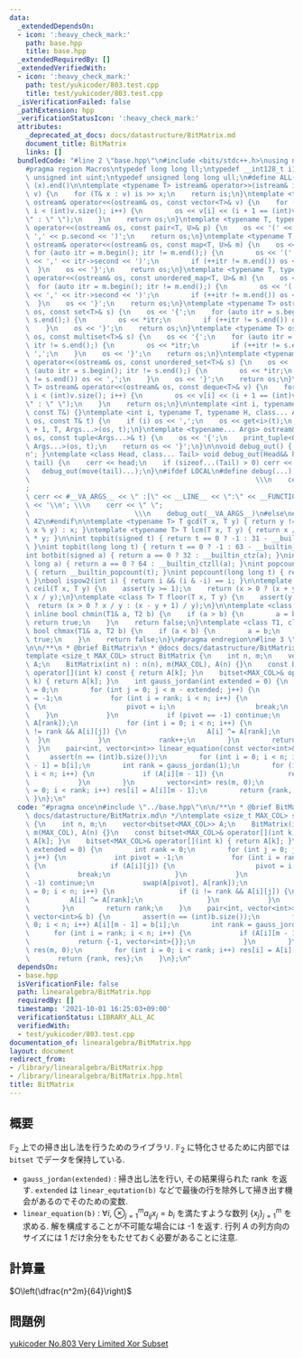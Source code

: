 ```yaml
---
data:
  _extendedDependsOn:
  - icon: ':heavy_check_mark:'
    path: base.hpp
    title: base.hpp
  _extendedRequiredBy: []
  _extendedVerifiedWith:
  - icon: ':heavy_check_mark:'
    path: test/yukicoder/803.test.cpp
    title: test/yukicoder/803.test.cpp
  _isVerificationFailed: false
  _pathExtension: hpp
  _verificationStatusIcon: ':heavy_check_mark:'
  attributes:
    _deprecated_at_docs: docs/datastructure/BitMatrix.md
    document_title: BitMatrix
    links: []
  bundledCode: "#line 2 \"base.hpp\"\n#include <bits/stdc++.h>\nusing namespace std;\n\
    #pragma region Macros\ntypedef long long ll;\ntypedef __int128_t i128;\ntypedef\
    \ unsigned int uint;\ntypedef unsigned long long ull;\n#define ALL(x) (x).begin(),\
    \ (x).end()\n\ntemplate <typename T> istream& operator>>(istream& is, vector<T>&\
    \ v) {\n    for (T& x : v) is >> x;\n    return is;\n}\ntemplate <typename T>\
    \ ostream& operator<<(ostream& os, const vector<T>& v) {\n    for (int i = 0;\
    \ i < (int)v.size(); i++) {\n        os << v[i] << (i + 1 == (int)v.size() ? \"\
    \" : \" \");\n    }\n    return os;\n}\ntemplate <typename T, typename U> ostream&\
    \ operator<<(ostream& os, const pair<T, U>& p) {\n    os << '(' << p.first <<\
    \ ',' << p.second << ')';\n    return os;\n}\ntemplate <typename T, typename U>\
    \ ostream& operator<<(ostream& os, const map<T, U>& m) {\n    os << '{';\n   \
    \ for (auto itr = m.begin(); itr != m.end();) {\n        os << '(' << itr->first\
    \ << ',' << itr->second << ')';\n        if (++itr != m.end()) os << ',';\n  \
    \  }\n    os << '}';\n    return os;\n}\ntemplate <typename T, typename U> ostream&\
    \ operator<<(ostream& os, const unordered_map<T, U>& m) {\n    os << '{';\n  \
    \  for (auto itr = m.begin(); itr != m.end();) {\n        os << '(' << itr->first\
    \ << ',' << itr->second << ')';\n        if (++itr != m.end()) os << ',';\n  \
    \  }\n    os << '}';\n    return os;\n}\ntemplate <typename T> ostream& operator<<(ostream&\
    \ os, const set<T>& s) {\n    os << '{';\n    for (auto itr = s.begin(); itr !=\
    \ s.end();) {\n        os << *itr;\n        if (++itr != s.end()) os << ',';\n\
    \    }\n    os << '}';\n    return os;\n}\ntemplate <typename T> ostream& operator<<(ostream&\
    \ os, const multiset<T>& s) {\n    os << '{';\n    for (auto itr = s.begin();\
    \ itr != s.end();) {\n        os << *itr;\n        if (++itr != s.end()) os <<\
    \ ',';\n    }\n    os << '}';\n    return os;\n}\ntemplate <typename T> ostream&\
    \ operator<<(ostream& os, const unordered_set<T>& s) {\n    os << '{';\n    for\
    \ (auto itr = s.begin(); itr != s.end();) {\n        os << *itr;\n        if (++itr\
    \ != s.end()) os << ',';\n    }\n    os << '}';\n    return os;\n}\ntemplate <typename\
    \ T> ostream& operator<<(ostream& os, const deque<T>& v) {\n    for (int i = 0;\
    \ i < (int)v.size(); i++) {\n        os << v[i] << (i + 1 == (int)v.size() ? \"\
    \" : \" \");\n    }\n    return os;\n}\n\ntemplate <int i, typename T> void print_tuple(ostream&,\
    \ const T&) {}\ntemplate <int i, typename T, typename H, class... Args> void print_tuple(ostream&\
    \ os, const T& t) {\n    if (i) os << ',';\n    os << get<i>(t);\n    print_tuple<i\
    \ + 1, T, Args...>(os, t);\n}\ntemplate <typename... Args> ostream& operator<<(ostream&\
    \ os, const tuple<Args...>& t) {\n    os << '{';\n    print_tuple<0, tuple<Args...>,\
    \ Args...>(os, t);\n    return os << '}';\n}\n\nvoid debug_out() { cerr << '\\\
    n'; }\ntemplate <class Head, class... Tail> void debug_out(Head&& head, Tail&&...\
    \ tail) {\n    cerr << head;\n    if (sizeof...(Tail) > 0) cerr << \", \";\n \
    \   debug_out(move(tail)...);\n}\n#ifdef LOCAL\n#define debug(...)           \
    \                                                        \\\n    cerr << \" \"\
    ;                                                                     \\\n   \
    \ cerr << #__VA_ARGS__ << \" :[\" << __LINE__ << \":\" << __FUNCTION__ << \"]\"\
    \ << '\\n'; \\\n    cerr << \" \";                                           \
    \                          \\\n    debug_out(__VA_ARGS__)\n#else\n#define debug(...)\
    \ 42\n#endif\n\ntemplate <typename T> T gcd(T x, T y) { return y != 0 ? gcd(y,\
    \ x % y) : x; }\ntemplate <typename T> T lcm(T x, T y) { return x / gcd(x, y)\
    \ * y; }\n\nint topbit(signed t) { return t == 0 ? -1 : 31 - __builtin_clz(t);\
    \ }\nint topbit(long long t) { return t == 0 ? -1 : 63 - __builtin_clzll(t); }\n\
    int botbit(signed a) { return a == 0 ? 32 : __builtin_ctz(a); }\nint botbit(long\
    \ long a) { return a == 0 ? 64 : __builtin_ctzll(a); }\nint popcount(signed t)\
    \ { return __builtin_popcount(t); }\nint popcount(long long t) { return __builtin_popcountll(t);\
    \ }\nbool ispow2(int i) { return i && (i & -i) == i; }\n\ntemplate <class T> T\
    \ ceil(T x, T y) {\n    assert(y >= 1);\n    return (x > 0 ? (x + y - 1) / y :\
    \ x / y);\n}\ntemplate <class T> T floor(T x, T y) {\n    assert(y >= 1);\n  \
    \  return (x > 0 ? x / y : (x - y + 1) / y);\n}\n\ntemplate <class T1, class T2>\
    \ inline bool chmin(T1& a, T2 b) {\n    if (a > b) {\n        a = b;\n       \
    \ return true;\n    }\n    return false;\n}\ntemplate <class T1, class T2> inline\
    \ bool chmax(T1& a, T2 b) {\n    if (a < b) {\n        a = b;\n        return\
    \ true;\n    }\n    return false;\n}\n#pragma endregion\n#line 3 \"linearalgebra/BitMatrix.hpp\"\
    \n\n/**\n * @brief BitMatrix\n * @docs docs/datastructure/BitMatrix.md\n */\n\
    template <size_t MAX_COL> struct BitMatrix {\n    int n, m;\n    vector<bitset<MAX_COL>>\
    \ A;\n    BitMatrix(int n) : n(n), m(MAX_COL), A(n) {}\n    const bitset<MAX_COL>&\
    \ operator[](int k) const { return A[k]; }\n    bitset<MAX_COL>& operator[](int\
    \ k) { return A[k]; }\n    int gauss_jordan(int extended = 0) {\n        int rank\
    \ = 0;\n        for (int j = 0; j < m - extended; j++) {\n            int pivot\
    \ = -1;\n            for (int i = rank; i < n; i++) {\n                if (A[i][j])\
    \ {\n                    pivot = i;\n                    break;\n            \
    \    }\n            }\n            if (pivot == -1) continue;\n            swap(A[pivot],\
    \ A[rank]);\n            for (int i = 0; i < n; i++) {\n                if (i\
    \ != rank && A[i][j]) {\n                    A[i] ^= A[rank];\n              \
    \  }\n            }\n            rank++;\n        }\n        return rank;\n  \
    \  }\n    pair<int, vector<int>> linear_equation(const vector<int>& b) {\n   \
    \     assert(n == (int)b.size());\n        for (int i = 0; i < n; i++) A[i][m\
    \ - 1] = b[i];\n        int rank = gauss_jordan(1);\n        for (int i = rank;\
    \ i < n; i++) {\n            if (A[i][m - 1]) {\n                return {-1, vector<int>{}};\n\
    \            }\n        }\n        vector<int> res(m, 0);\n        for (int i\
    \ = 0; i < rank; i++) res[i] = A[i][m - 1];\n        return {rank, res};\n   \
    \ }\n};\n"
  code: "#pragma once\n#include \"../base.hpp\"\n\n/**\n * @brief BitMatrix\n * @docs\
    \ docs/datastructure/BitMatrix.md\n */\ntemplate <size_t MAX_COL> struct BitMatrix\
    \ {\n    int n, m;\n    vector<bitset<MAX_COL>> A;\n    BitMatrix(int n) : n(n),\
    \ m(MAX_COL), A(n) {}\n    const bitset<MAX_COL>& operator[](int k) const { return\
    \ A[k]; }\n    bitset<MAX_COL>& operator[](int k) { return A[k]; }\n    int gauss_jordan(int\
    \ extended = 0) {\n        int rank = 0;\n        for (int j = 0; j < m - extended;\
    \ j++) {\n            int pivot = -1;\n            for (int i = rank; i < n; i++)\
    \ {\n                if (A[i][j]) {\n                    pivot = i;\n        \
    \            break;\n                }\n            }\n            if (pivot ==\
    \ -1) continue;\n            swap(A[pivot], A[rank]);\n            for (int i\
    \ = 0; i < n; i++) {\n                if (i != rank && A[i][j]) {\n          \
    \          A[i] ^= A[rank];\n                }\n            }\n            rank++;\n\
    \        }\n        return rank;\n    }\n    pair<int, vector<int>> linear_equation(const\
    \ vector<int>& b) {\n        assert(n == (int)b.size());\n        for (int i =\
    \ 0; i < n; i++) A[i][m - 1] = b[i];\n        int rank = gauss_jordan(1);\n  \
    \      for (int i = rank; i < n; i++) {\n            if (A[i][m - 1]) {\n    \
    \            return {-1, vector<int>{}};\n            }\n        }\n        vector<int>\
    \ res(m, 0);\n        for (int i = 0; i < rank; i++) res[i] = A[i][m - 1];\n \
    \       return {rank, res};\n    }\n};\n"
  dependsOn:
  - base.hpp
  isVerificationFile: false
  path: linearalgebra/BitMatrix.hpp
  requiredBy: []
  timestamp: '2021-10-01 16:25:03+09:00'
  verificationStatus: LIBRARY_ALL_AC
  verifiedWith:
  - test/yukicoder/803.test.cpp
documentation_of: linearalgebra/BitMatrix.hpp
layout: document
redirect_from:
- /library/linearalgebra/BitMatrix.hpp
- /library/linearalgebra/BitMatrix.hpp.html
title: BitMatrix
---
```

## 概要
$\mathbb{F}_2$ 上での掃き出し法を行うためのライブラリ. $\mathbb{F}_2$ に特化させるために内部では `bitset` でデータを保持している.
- `gauss_jordan(extended)` : 掃き出し法を行い, その結果得られた $\operatorname{rank}$ を返す. `extended` は `linear_equtation(b)` などで最後の行を除外して掃き出す機会があるのでそのための変数.
- `linear_equation(b)` : $\forall i,\ \otimes_{j=1}^m a_{ij}x_j = b_i$ を満たすような数列 $\{x_j\}_{j=1}^m$ を求める. 解を構成することが不可能な場合には -1 を返す. 行列 $A$ の列方向のサイズには 1 だけ余分をもたせておく必要があることに注意.

## 計算量
$O\left(\dfrac{n^2m}{64}\right)$

## 問題例
[yukicoder No.803 Very Limited Xor Subset](https://yukicoder.me/problems/no/803)